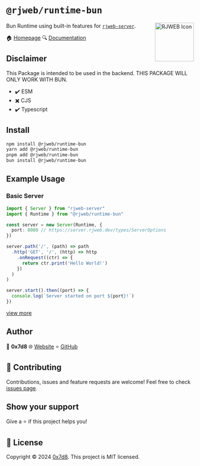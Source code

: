 # `@rjweb/runtime-bun`

<img style="float: right;" alt="RJWEB Icon" height="104" src="https://cdn.rjns.dev/rjweb/icon.svg">

Bun Runtime using built-in features for [`rjweb-server`](https://npmjs.com/rjweb-server).

🏠 [Homepage](https://github.com/0x7d8/NPM_WEB-SERVER#readme)
🔍 [Documentation](https://server.rjweb.dev)

## Disclaimer

This Package is intended to be used in the backend. THIS PACKAGE WILL ONLY WORK WITH BUN.

- ✔️ ESM
- ✖️ CJS
- ✔️ Typescript

## Install

```sh
npm install @rjweb/runtime-bun
yarn add @rjweb/runtime-bun
pnpm add @rjweb/runtime-bun
bun install @rjweb/runtime-bun
```

## Example Usage

### Basic Server

```ts
import { Server } from "rjweb-server"
import { Runtime } from "@rjweb/runtime-bun"

const server = new Server(Runtime, {
  port: 8080 // https://server.rjweb.dev/types/ServerOptions
})

server.path('/', (path) => path
  .http('GET', '/', (http) => http
    .onRequest((ctr) => {
      return ctr.print('Hello World!')
    })
  )
)

server.start().then((port) => {
  console.log(`Server started on port ${port}!`)
})
```

[view more](https://npmjs.com/rjweb-server)

## Author

👤 **0x7d8**
🌐 [Website](https://rjansen.dev)
⭐ [GitHub](https://github.com/0x7d8)

## 🤝 Contributing

Contributions, issues and feature requests are welcome!
Feel free to check [issues page](https://github.com/0x7d8/rjweb-runtime-bun/issues).

## Show your support

Give a ⭐️ if this project helps you!

## 📝 License

Copyright © 2024 [0x7d8](https://github.com/0x7d8).
This project is MIT licensed.
